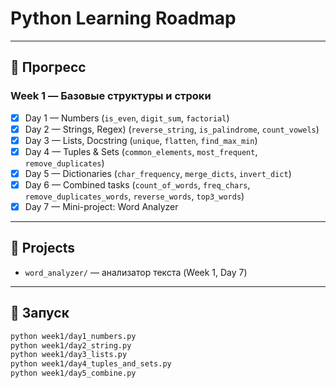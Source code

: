 # Python Learning Roadmap

---

## 📅 Прогресс

### Week 1 — Базовые структуры и строки
- [x] Day 1 — Numbers (`is_even`, `digit_sum`, `factorial`)
- [x] Day 2 — Strings, Regex) (`reverse_string`, `is_palindrome`, `count_vowels`)
- [x] Day 3 — Lists, Docstring (`unique`, `flatten`, `find_max_min`)
- [x] Day 4 — Tuples & Sets (`common_elements`, `most_frequent`, `remove_duplicates`)
- [x] Day 5 — Dictionaries (`char_frequency`, `merge_dicts`, `invert_dict`)
- [x] Day 6 — Combined tasks (`count_of_words`, `freq_chars`, `remove_duplicates_words`, `reverse_words`, `top3_words`)
- [x] Day 7 — Mini-project: Word Analyzer

---

## 📂 Projects
- `word_analyzer/` — анализатор текста (Week 1, Day 7)

---

## 🚀 Запуск
```bash
python week1/day1_numbers.py
python week1/day2_string.py
python week1/day3_lists.py
python week1/day4_tuples_and_sets.py
python week1/day5_combine.py